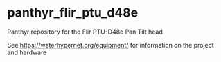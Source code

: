 # panthyr_flir_ptu_d48e
Panthyr repository for the Flir PTU-D48e Pan Tilt head

See https://waterhypernet.org/equipment/ for information on the project and hardware
